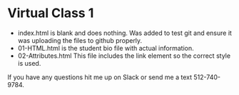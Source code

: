 # Virtual Class 1
* index.html is blank and does nothing.  Was added to test git and ensure it was uploading the files to github properly.
* 01-HTML.html is the student bio file with actual information.
* 02-Attributes.html  This file includes the link element so the correct style is used.

If you have any questions hit me up on Slack or send me a text 512-740-9784.
